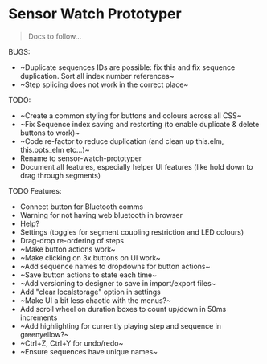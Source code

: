 # Sensor Watch Prototyper

>
> Docs to follow...
>

BUGS:

+ ~Duplicate sequences IDs are possible: fix this and fix sequence duplication. Sort all index number references~
+ ~Step splicing does not work in the correct place~

TODO:

+ ~Create a common styling for buttons and colours across all CSS~
+ ~Fix Sequence index saving and restorting (to enable duplicate & delete buttons to work)~
+ ~Code re-factor to reduce duplication (and clean up this.elm, this.opts_elm etc...)~
+ Rename to sensor-watch-prototyper
+ Document all features, especially helper UI features (like hold down to drag through segments)

TODO Features:

+ Connect button for Bluetooth comms
+ Warning for not having web bluetooth in browser
+ Help?
+ Settings (toggles for segment coupling restriction and LED colours)
+ Drag-drop re-ordering of steps
+ ~Make button actions work~
+ ~Make clicking on 3x buttons on UI work~
+ ~Add sequence names to dropdowns for button actions~
+ ~Save button actions to state each time~
+ ~Add versioning to designer to save in import/export files~
+ Add "clear localstorage" option in settings
+ ~Make UI a bit less chaotic with the menus?~
+ Add scroll wheel on duration boxes to count up/down in 50ms increments
+ ~Add highlighting for currently playing step and sequence in greenyellow?~  
+ ~Ctrl+Z, Ctrl+Y for undo/redo~
+ ~Ensure sequences have unique names~